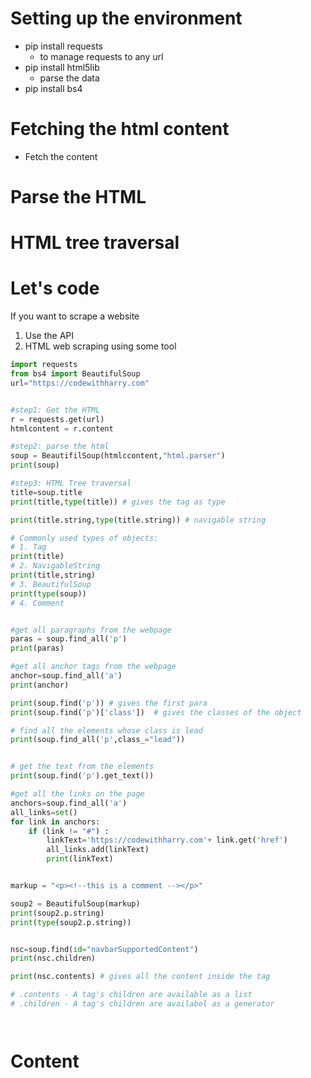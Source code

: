 # Setting up the environment
- pip install requests
	- to manage requests to any url
- pip install html5lib
	- parse the data
- pip install bs4

# Fetching the html content
- Fetch the content

# Parse the HTML

# HTML tree traversal


# Let's code

If you want to scrape a website
1) Use the API
2) HTML web scraping using some tool

```python
import requests
from bs4 import BeautifulSoup
url="https://codewithharry.com"


#step1: Get the HTML
r = requests.get(url)
htmlcontent = r.content

#step2: parse the html
soup = BeautifilSoup(htmlccontent,"html.parser")
print(soup)

#step3: HTML Tree traversal
title=soup.title
print(title,type(title)) # gives the tag as type

print(title.string,type(title.string)) # navigable string

# Commonly used types of objects:
# 1. Tag
print(title)
# 2. NavigableString
print(title,string)
# 3. BeautifulSoup
print(type(soup))
# 4. Comment


#get all paragraphs from the webpage
paras = soup.find_all('p')
print(paras)

#get all anchor tags from the webpage
anchor=soup.find_all('a')
print(anchor)

print(soup.find('p')) # gives the first para
print(soup.find('p')['class'])  # gives the classes of the object

# find all the elements whose class is lead
print(soup.find_all('p',class_="lead"))


# get the text from the elements
print(soup.find('p').get_text())

#get all the links on the page
anchors=soup.find_all('a')
all_links=set()
for link in anchors:
	if (link != "#") :
		linkText='https://codewithharry.com'+ link.get('href')
		all_links.add(linkText)
		print(linkText)


markup = "<p><!--this is a comment --></p>"

soup2 = BeautifulSoup(markup)
print(soup2.p.string)
print(type(soup2.p.string))


nsc=soup.find(id="navbarSupportedContent")
print(nsc.children)

print(nsc.contents) # gives all the content inside the tag

# .contents - A tag's children are available as a list
# .children - A tag's children are availabel as a generator




```

# Content

```python
```